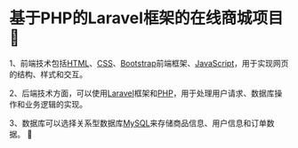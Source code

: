 # 基于PHP的Laravel框架的在线商城项目📌

1、前端技术包括<u>HTML</u>、<u>CSS</u>、<u>Bootstrap</u>前端框架、<u>JavaScript</u>，用于实现网页的结构、样式和交互。

2、后端技术方面，可以使用<u>Laravel</u>框架和<u>PHP</u>，用于处理用户请求、数据库操作和业务逻辑的实现。

3、数据库可以选择关系型数据库<u>MySQL</u>来存储商品信息、用户信息和订单数据。 🍥
